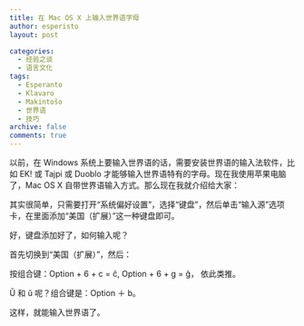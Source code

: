```yaml
---
title: 在 Mac OS X 上输入世界语字母
author: esperisto
layout: post

categories:
  - 经验之谈
  - 语言文化
tags:
  - Esperanto
  - Klavaro
  - Makintoŝo
  - 世界语
  - 技巧
archive: false
comments: true
---
```

以前，在 Windows 系统上要输入世界语的话，需要安装世界语的输入法软件，比如 EK! 或 Tajpi 或 Duoblo 才能够输入世界语特有的字母。现在我使用苹果电脑了，Mac OS X 自带世界语输入方式。那么现在我就介绍给大家：

其实很简单，只需要打开“系统偏好设置”，选择“键盘”，然后单击“输入源”选项卡，在里面添加“美国（扩展）”这一种键盘即可。

好，键盘添加好了，如何输入呢？

首先切换到“美国（扩展）”，然后：

按组合键：Option + 6 + c = ĉ, Option + 6 + g = ĝ， 依此类推。

Ŭ 和 ŭ 呢？组合键是：Option ＋ b。

这样，就能输入世界语了。